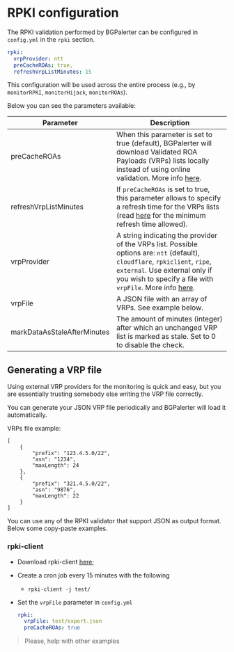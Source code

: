 # RPKI configuration

The RPKI validation performed by BGPalerter can be configured in `config.yml` in the `rpki` section.

```yaml
rpki:
  vrpProvider: ntt
  preCacheROAs: true,
  refreshVrpListMinutes: 15
```

This configuration will be used across the entire process (e.g., by `monitorRPKI`, `monitorHijack`, `monitorROAs`).

Below you can see the parameters available:

|Parameter| Description| 
|---|---|
|preCacheROAs| When this parameter is set to true (default), BGPalerter will download Validated ROA Payloads (VRPs) lists locally instead of using online validation. More info [here](https://github.com/massimocandela/rpki-validator).|
|refreshVrpListMinutes| If `preCacheROAs` is set to true, this parameter allows to specify a refresh time for the VRPs lists (read [here](https://github.com/massimocandela/rpki-validator#rpki-auto-refresh-limits) for the minimum refresh time allowed). |
|vrpProvider| A string indicating the provider of the VRPs list. Possible options are: `ntt` (default), `cloudflare`, `rpkiclient`, `ripe`, `external`. Use external only if you wish to specify a file with `vrpFile`. More info [here](https://github.com/massimocandela/rpki-validator#options).|
|vrpFile| A JSON file with an array of VRPs. See example below.|
|markDataAsStaleAfterMinutes| The amount of minutes (integer) after which an unchanged VRP list is marked as stale. Set to 0 to disable the check. |


## Generating a VRP file
Using external VRP providers for the monitoring is quick and easy, but you are essentially trusting somebody else writing the VRP file correctly.

You can generate your JSON VRP file periodically and BGPalerter will load it automatically.

VRPs file example:
```json5
[
    {
        "prefix": "123.4.5.0/22",
        "asn": "1234",
        "maxLength": 24
    },
    {
        "prefix": "321.4.5.0/22",
        "asn": "9876",
        "maxLength": 22
    }
]
```

You can use any of the RPKI validator that support JSON as output format. Below some copy-paste examples.


### rpki-client

* Download rpki-client [here](https://www.rpki-client.org/);

* Create a cron job every 15 minutes with the following
    * `rpki-client -j test/`

* Set the `vrpFile` parameter in `config.yml`
    ```yaml
    rpki:
      vrpFile: test/export.json
      preCacheROAs: true
    ```
    
    
    
> Please, help with other examples    